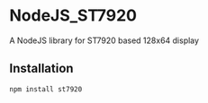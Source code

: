 # NodeJS_ST7920
A NodeJS library for ST7920 based 128x64 display

Installation
------------

```sh
npm install st7920
```


